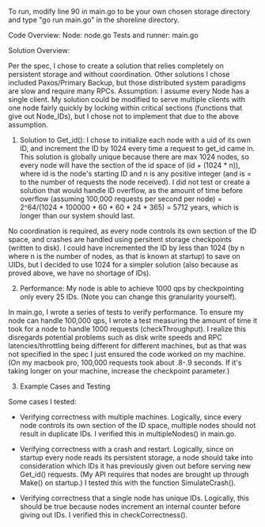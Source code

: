 To run, modify line 90 in main.go to be your own chosen storage directory and type "go run main.go" in the shoreline directory.

Code Overview: 
Node: node.go
Tests and runner: main.go

Solution Overview:

Per the spec, I chose to create a solution that relies completely on persistent storage and without coordination. Other solutions
I chose included Paxos/Primary Backup, but those distributed system paradigms are slow and require many RPCs. Assumption: I assume every Node has a single client. My solution could be modified to serve multiple clients with one node fairly quickly by locking within critical sections (functions that give out Node_IDs), but I chose not to implement that due to the above assumption.

1. Solution to Get_id():
I chose to initialize each node with a uid of its own ID, and increment the ID by 1024 every time a request to get_id came in. This solution is globally unique because there are max 1024 nodes, so every node will have the section of the id space of (id + (1024 * n)), where id is the node's starting ID and n is any positive integer (and is = to the number of requests the node received). I did not test or create a solution that would handle ID overflow, as the amount of time before overflow (assuming 100,000 requests per second per node) = 2^64/(1024 * 100000 * 60 * 60 * 24 * 365) = 5712 years, which is longer than our system should last.

No coordination is required, as every node controls its own section of the ID space, and crashes are handled using persitent storage checkpoints (written to disk). I could have incremented the ID by less than 1024 (by n where n is the number of nodes, as that is known at startup) to save on UIDs, but I decided to use 1024 for a simpler solution (also because as proved above, we have no shortage of IDs).

2. Performance:
My node is able to achieve 1000 qps by checkpointing only every 25 IDs. (Note you can change this granularity yourself).

In main.go, I wrote a series of tests to verify performance. To ensure my node can handle 100,000 qps, I wrote a test measuring the amount of time it took for a node to handle 1000 requests (checkThroughput). I realize this disregards potential problems such as disk write speeds and RPC latencies/throttling being different for different machines, but as that was not specified in the spec I just ensured the code worked on my machine. (On my macbook pro, 100,000 requests took about .8-.9 seconds. If it's taking longer on your machine, increase the checkpoint parameter.)

3. Example Cases and Testing

Some cases I tested:

- Verifying correctness with multiple machines. Logically, since every node controls its own section of the ID space, multiple nodes should not result in duplicate IDs. I verified this in multipleNodes() in main.go.


- Verifying correctness with a crash and restart. Logically, since on startup every node reads its persistent storage, a node should take into consideration which IDs it has previously given out before serving new Get_id() requests. (My API requires that nodes are brought up through Make() on startup.) I tested this with the function SimulateCrash().

- Verifying correctness that a single node has unique IDs. Logically, this should be true because nodes increment an internal counter before giving out IDs. I verified this in checkCorrectness(). 